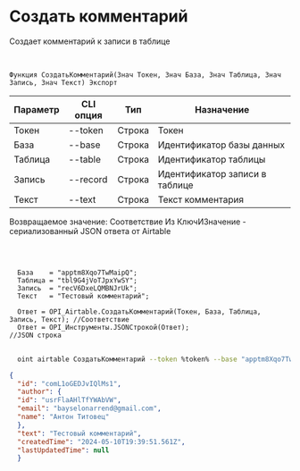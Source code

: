 ﻿---
sidebar_position: 2
---

# Создать комментарий
 Создает комментарий к записи в таблице


<br/>


`Функция СоздатьКомментарий(Знач Токен, Знач База, Знач Таблица, Знач Запись, Знач Текст) Экспорт`

  | Параметр | CLI опция | Тип | Назначение |
  |-|-|-|-|
  | Токен | --token | Строка | Токен |
  | База | --base | Строка | Идентификатор базы данных |
  | Таблица | --table | Строка | Идентификатор таблицы |
  | Запись | --record | Строка | Идентификатор записи в таблице |
  | Текст | --text | Строка | Текст комментария |

  
  Возвращаемое значение:   Соответствие Из КлючИЗначение - сериализованный JSON ответа от Airtable

<br/>




```bsl title="Пример кода"
  
  База    = "apptm8Xqo7TwMaipQ";
  Таблица = "tbl9G4jVoTJpxYwSY";
  Запись  = "recV6DxeLQMBNJrUk";
  Текст   = "Тестовый комментарий";
  
  Ответ = OPI_Airtable.СоздатьКомментарий(Токен, База, Таблица, Запись, Текст); //Соответствие
  Ответ = OPI_Инструменты.JSONСтрокой(Ответ);                                   //JSON строка
```
	


```sh title="Пример команды CLI"
    
  oint airtable СоздатьКомментарий --token %token% --base "apptm8Xqo7TwMaipQ" --table "tbl9G4jVoTJpxYwSY" --record "recV6DxeLQMBNJrUk" --text "Тестовый комментарий"

```

```json title="Результат"
{
  "id": "comL1oGEDJvIQlMs1",
  "author": {
  "id": "usrFlaAHlTfYWAbVW",
  "email": "bayselonarrend@gmail.com",
  "name": "Антон Титовец"
  },
  "text": "Тестовый комментарий",
  "createdTime": "2024-05-10T19:39:51.561Z",
  "lastUpdatedTime": null
  }
```
